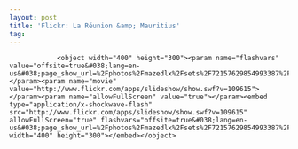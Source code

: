 ```yaml
---
layout: post
title: 'Flickr: La Réunion &amp; Mauritius'
tag: 
---
```



                <object width="400" height="300"><param name="flashvars" value="offsite=true&#038;lang=en-us&#038;page_show_url=%2Fphotos%2Fmazedlx%2Fsets%2F72157629854993387%2Fshow%2F&#038;page_show_back_url=%2Fphotos%2Fmazedlx%2Fsets%2F72157629854993387%2F&#038;set_id=72157629854993387&#038;jump_to="></param><param name="movie" value="http://www.flickr.com/apps/slideshow/show.swf?v=109615"></param><param name="allowFullScreen" value="true"></param><embed type="application/x-shockwave-flash" src="http://www.flickr.com/apps/slideshow/show.swf?v=109615" allowFullScreen="true" flashvars="offsite=true&#038;lang=en-us&#038;page_show_url=%2Fphotos%2Fmazedlx%2Fsets%2F72157629854993387%2Fshow%2F&#038;page_show_back_url=%2Fphotos%2Fmazedlx%2Fsets%2F72157629854993387%2F&#038;set_id=72157629854993387&#038;jump_to=" width="400" height="300"></embed></object>
            
